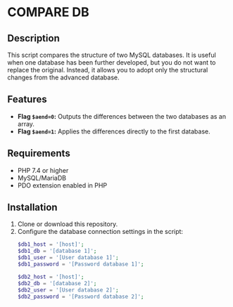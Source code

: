 # COMPARE DB

## Description
This script compares the structure of two MySQL databases. It is useful when one database has been further developed, but you do not want to replace the original. Instead, it allows you to adopt only the structural changes from the advanced database.

## Features
- **Flag `$aend=0`:** Outputs the differences between the two databases as an array.  
- **Flag `$aend=1`:** Applies the differences directly to the first database.  

## Requirements
- PHP 7.4 or higher
- MySQL/MariaDB
- PDO extension enabled in PHP

## Installation
1. Clone or download this repository.
2. Configure the database connection settings in the script:
   ```php
   $db1_host = '[host]';
   $db1_db = '[database 1]';
   $db1_user = '[User database 1]';
   $db1_password = '[Password database 1]';

   $db2_host = '[host]';
   $db2_db = '[database 2]';
   $db2_user = '[User database 2]';
   $db2_password = '[Password database 2]';

